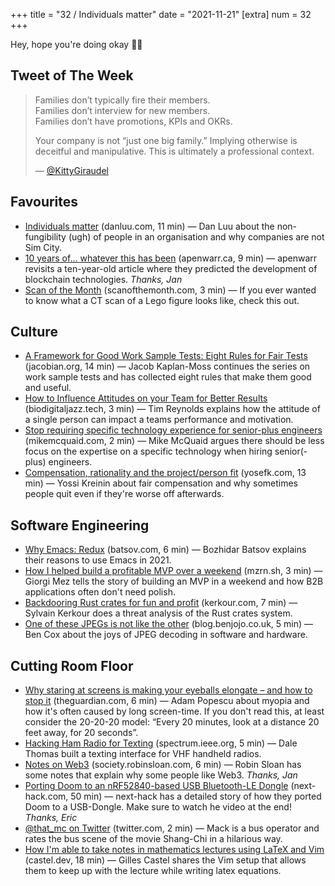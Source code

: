 +++
title = "32 / Individuals matter"
date = "2021-11-21"
[extra]
num = 32
+++

Hey, hope you're doing okay ✌🏻

## Tweet of The Week
> Families don’t typically fire their members.  
> Families don’t interview for new members.  
> Families don’t have promotions, KPIs and OKRs.
>
> Your company is not “just one big family.” Implying otherwise is deceitful and manipulative. This is ultimately a professional context.
>
> — [@KittyGiraudel](https://twitter.com/KittyGiraudel/status/1461013603662848000)

## Favourites
* [Individuals matter](https://danluu.com/people-matter/) (danluu.com, 11 min) — Dan Luu about the non-fungibility (ugh) of people in an organisation and why companies are not Sim City.
* [10 years of... whatever this has been](https://apenwarr.ca/log/20211117) (apenwarr.ca, 9 min) — apenwarr revisits a ten-year-old article where they predicted the development of blockchain technologies. _Thanks, Jan_
* [Scan of the Month](https://www.scanofthemonth.com) (scanofthemonth.com, 3 min) — If you ever wanted to know what a CT scan of a Lego figure looks like, check this out.

## Culture
* [A Framework for Good Work Sample Tests: Eight Rules for Fair Tests](https://jacobian.org/2021/nov/17/wst-framework/) (jacobian.org, 14 min) — Jacob Kaplan-Moss continues the series on work sample tests and has collected eight rules that make them good and useful.
* [How to Influence Attitudes on your Team for Better Results](https://www.biodigitaljazz.tech/p/how-to-influence-attitudes-on-your) (biodigitaljazz.tech, 3 min) — Tim Reynolds explains how the attitude of a single person can impact a teams performance and motivation. 
* [Stop requiring specific technology experience for senior-plus engineers](https://mikemcquaid.com/2021/11/08/stop-requiring-specific-technology-experience-for-senior-plus-engineers) (mikemcquaid.com, 2 min) — Mike McQuaid argues there should be less focus on the expertise on a specific technology when hiring senior(-plus) engineers.
* [Compensation, rationality and the project/person fit](https://yosefk.com/blog/compensation-rationality-and-the-projectperson-fit.html) (yosefk.com, 13 min) — Yossi Kreinin about fair compensation and why sometimes people quit even if they're worse off afterwards.

## Software Engineering
* [Why Emacs: Redux](https://batsov.com/articles/2021/11/16/why-emacs-redux/) (batsov.com, 6 min) — Bozhidar Batsov explains their reasons to use Emacs in 2021.
* [How I helped build a profitable MVP over a weekend](https://mzrn.sh/2021/11/14/how-i-helped-build-a-profitable-mvp-over-a-weekend) (mzrn.sh, 3 min) — Giorgi Mez tells the story of building an MVP in a weekend and how B2B applications often don't need polish.
* [Backdooring Rust crates for fun and profit](https://kerkour.com/rust-crate-backdoor/) (kerkour.com, 7 min) — Sylvain Kerkour does a threat analysis of the Rust crates system.
* [One of these JPEGs is not like the other](https://blog.benjojo.co.uk/post/not-all-jpegs-are-the-same) (blog.benjojo.co.uk, 5 min) — Ben Cox about the joys of JPEG decoding in software and hardware. 

## Cutting Room Floor
* [Why staring at screens is making your eyeballs elongate – and how to stop it](https://www.theguardian.com/society/2021/nov/14/eyeballs-screens-vision-nearsightedness-myopia) (theguardian.com, 6 min) — Adam Popescu about myopia and how it's often caused by long screen-time. If you don't read this, at least consider the 20-20-20 model: “Every 20 minutes, look at a distance 20 feet away, for 20 seconds”.
* [Hacking Ham Radio for Texting](https://spectrum.ieee.org/ham-radio-text-hacking) (spectrum.ieee.org, 5 min) — Dale Thomas built a texting interface for VHF handheld radios.
* [Notes on Web3](https://society.robinsloan.com/archive/notes-on-web3/) (society.robinsloan.com, 6 min) — Robin Sloan has some notes that explain why some people like Web3. _Thanks, Jan_
* [Porting Doom to an nRF52840-based USB Bluetooth-LE Dongle](https://next-hack.com/index.php/2021/11/13/porting-doom-to-an-nrf52840-based-usb-bluetooth-le-dongle/) (next-hack.com, 50 min) — next-hack has a detailed story of how they ported Doom to a USB-Dongle. Make sure to watch he video at the end! _Thanks, Eric_
* [@that_mc on Twitter](https://twitter.com/that_mc/status/1459613123590066180) (twitter.com, 2 min) — Mack is a bus operator and rates the bus scene of the movie Shang-Chi in a hilarious way.
* [How I'm able to take notes in mathematics lectures using LaTeX and Vim](https://castel.dev/post/lecture-notes-1) (castel.dev, 18 min) — Gilles Castel shares the Vim setup that allows them to keep up with the lecture while writing latex equations.